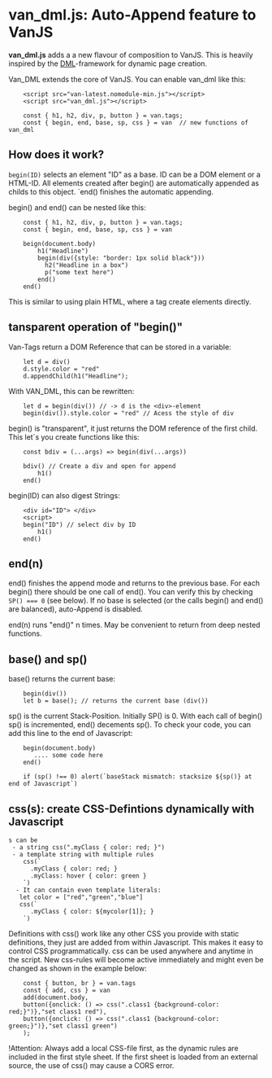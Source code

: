 # van_dml.js: Auto-Append feature to VanJS

**van_dml.js** adds a a new flavour of composition to VanJS. This is heavily inspired by the [DML](https://github.com/efpage/dml)-framework for dynamic page creation.

Van_DML extends the core of VanJS. You can enable van_dml like this:
```JS
    <script src="van-latest.nomodule-min.js"></script>
    <script src="van_dml.js"></script>

    const { h1, h2, div, p, button } = van.tags;
    const { begin, end, base, sp, css } = van  // new functions of van_dml
```
## How does it work?
`begin(ID)` selects an element "ID" as a base. ID can be a DOM element or a HTML-ID. All elements created after begin() are automatically appended as childs to this object.
`end() finishes the automatic appending.

begin() and end() can be nested like this:
```JS
    const { h1, h2, div, p, button } = van.tags;
    const { begin, end, base, sp, css } = van
    
    beign(document.body)
        h1("Headline")
        begin(div({style: "border: 1px solid black"}))
          h2("Headline in a box")
          p("some text here")
        end()
    end()
```
This is similar to using plain HTML, where a tag create elements directly.

## tansparent operation of "begin()"

Van-Tags return a DOM Reference that can be stored in a variable:
```JS
    let d = div()
    d.style.color = "red"
    d.appendChild(h1("Headline");
```
With VAN_DML, this can be rewritten:
```JS
    let d = begin(div()) // -> d is the <div>-element
    begin(div()).style.color = "red" // Acess the style of div
```
begin() is "transparent", it just returns the DOM reference of the first child. This let´s you create functions like this:
```JS
    const bdiv = (...args) => begin(div(...args))
    
    bdiv() // Create a div and open for append
        h1()
    end()
```
begin(ID) can also digest Strings:
```JS
    <div id="ID"> </div>
    <script>
    begin("ID") // select div by ID
        h1()
    end()
```

## end(n)

end() finishes the append mode and returns to the previous base. For each begin() there should be one call of end(). You can verify this by checking `SP() === 0` (see below). 
If no base is selected (or the calls begin() and end() are balanced), auto-Append is disabled. 

end(n) runs "end()" n times. May be convenient to return from deep nested functions.

## base() and sp()

base() returns the current base:
```JS
    begin(div()) 
    let b = base(); // returns the current base (div())
```

sp() is the current Stack-Position. Initially SP() is 0. With each call of begin() sp() is incremented, end() decements sp().
To check your code, you can add this line to the end of Javascript:
```JS
    begin(document.body) 
       .... some code here
    end()
    
    if (sp() !== 0) alert(`baseStack mismatch: stacksize ${sp()} at end of Javascript`)
```

## css(s): create CSS-Defintions dynamically with Javascript
    s can be 
     - a string css(".myClass { color: red; }") 
     - a template string with multiple rules
        css(`
          .myClass { color: red; }
          .myClass: hover { color: green }
        `)
      - It can contain even template literals: 
       let color = ["red","green","blue"]
       css(`
          .myClass { color: ${mycolor[1]}; }
        `)
Definitions with css() work like any other CSS you provide with static definitions, they just are added from within Javascript. This makes it easy to control CSS programmatically. css can be used anywhere and anytime in the script. New css-rules will become active immediately and might even be changed as shown in the example below:
```JS
    const { button, br } = van.tags
    const { add, css } = van
    add(document.body,
    button({onclick: () => css(".class1 {background-color: red;}")},"set class1 red"),
    button({onclick: () => css(".class1 {background-color: green;}")},"set class1 green")
    );
```
!Attention: Always add a local CSS-file first, as the dynamic rules are included in the first style sheet. If the first sheet is loaded from an external source, the use of css() may cause a CORS error.
